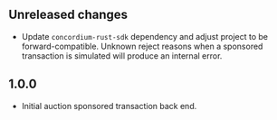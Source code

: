 ## Unreleased changes

- Update `concordium-rust-sdk` dependency and adjust project to be forward-compatible. Unknown reject reasons when a sponsored transaction is simulated will produce an internal error.
            
## 1.0.0

- Initial auction sponsored transaction back end.
